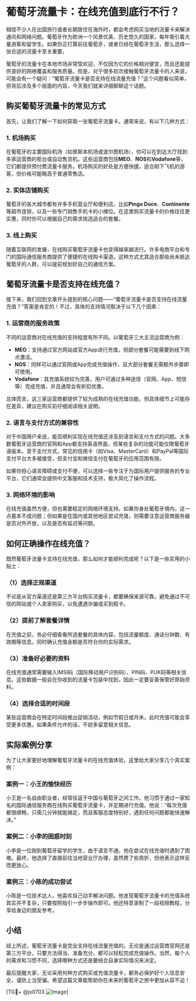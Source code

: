 # 葡萄牙流量卡：在线充值到底行不行？

相信不少人在出国旅行或者长期居住在海外时，都会考虑购买当地的流量卡来解决通讯和网络问题。葡萄牙作为欧洲一个风景优美、历史悠久的国家，每年吸引着大量游客和留学生。如果你正打算前往葡萄牙，或者已经在葡萄牙生活，那么选择一张合适的流量卡至关重要。

葡萄牙的流量卡在本地市场非常受欢迎，不仅因为它的价格相对便宜，而且还能提供良好的网络覆盖和服务质量。但是，对于很多初次接触葡萄牙流量卡的人来说，可能会有一个疑问：“葡萄牙流量卡是否支持在线流量充值？”这个问题看似简单，但背后涉及多个层面的内容，今天我们就来详细聊聊这个话题。

## 购买葡萄牙流量卡的常见方式

首先，让我们了解一下如何获取一张葡萄牙流量卡。通常来说，有以下几种方式：

### 1. **机场购买**
   在葡萄牙的主要国际机场（如里斯本机场或波尔图机场），你可以在到达大厅找到多家运营商的柜台或自动售货机。这些运营商包括**MEO**、**NOS**和**Vodafone**等，它们都提供预付费流量卡服务。机场购买的好处是方便快捷，适合刚下飞机的游客，但价格可能略高于普通零售店。

### 2. **实体店铺购买**
   葡萄牙的各大城市都有许多手机营业厅和便利店，比如**Pingo Doce**、**Continente**等超市连锁，以及一些专门销售手机卡的小摊位。在这里购买流量卡的价格往往更实惠，同时你可以根据自己的需求挑选适合的套餐。

### 3. **线上购买**
   随着互联网的发展，在线购买葡萄牙流量卡也变得越来越流行。许多电商平台和专门的国际通信服务商提供了便捷的在线购卡渠道。这种方式尤其适合那些尚未抵达葡萄牙的人群，可以提前规划好自己的通信方案。

## 葡萄牙流量卡是否支持在线充值？

接下来，我们回到文章开头提到的核心问题——“葡萄牙流量卡是否支持在线流量充值？”答案是肯定的！不过，具体的支持情况取决于以下几个因素：

### 1. **运营商的服务政策**
   不同的运营商对在线充值的支持程度有所不同。以葡萄牙三大主流运营商为例：
   - **MEO**：支持通过官方网站或官方App进行充值，但部分套餐可能需要到线下网点激活。
   - **NOS**：同样可以通过官网或App完成充值操作，且大部分套餐无需额外步骤即可使用。
   - **Vodafone**：其充值系统较为完善，用户可通过多种途径（官网、App、短信等）完成充值，并且通常会有折扣优惠。

   总体而言，这三家运营商都提供了较为成熟的在线充值功能，但具体细节上可能存在差异，建议在购买前仔细阅读相关说明。

### 2. **语言与支付方式的兼容性**
   对于中国用户来说，能否顺利实现在线充值还涉及到语言和支付方式的问题。大多数葡萄牙运营商的官网和App都支持英语界面，但某些复杂的功能可能仅限葡萄牙语版本。至于支付方式，常见的信用卡（如Visa、MasterCard）和PayPal等国际支付平台大多被接受，但支付宝和微信支付在葡萄牙的应用范围有限。

   如果你担心语言障碍或支付不便，可以选择一些专注于为国际用户提供服务的专业平台，它们通常会提供中文客服和技术支持，极大简化了操作流程。

### 3. **网络环境的影响**
   在线充值虽然方便，但也需要稳定的网络环境支持。如果你身处葡萄牙境内，这一点基本不成问题；但如果是在国内或其他地区尝试充值，则需要注意运营商服务器是否对外开放，以及是否有延迟等问题。

## 如何正确操作在线充值？

既然葡萄牙流量卡支持在线充值，那么如何才能顺利完成呢？以下是一些实用的小贴士：

### （1）选择正规渠道
   不论是从官方渠道还是第三方平台购买流量卡，都要确保来源可靠。避免通过不可信的网站或个人卖家购买，以免遭遇诈骗或买到假卡。

### （2）提前了解套餐详情
   在充值之前，务必仔细查看所选套餐的具体内容，包括流量额度、通话分钟数、有效期等信息。同时确认充值金额是否符合你的实际需求。

### （3）准备好必要的资料
   在线充值通常需要输入IMSI码（国际移动用户识别码）、PIN码、PUK码等相关信息。这些数据一般会在你收到的流量卡包装中找到，因此一定要妥善保管好原始资料。

### （4）选择合适的时间段
   某些运营商会在特定时间段推出促销活动，例如节假日或月末，此时充值可能会享受更多优惠。如果条件允许的话，不妨多留意相关信息。

## 实际案例分享

为了让大家更好地理解葡萄牙流量卡的在线充值体验，这里给大家分享几个真实案例：

### 案例一：小王的愉快经历
   小王是一名自由职业者，经常往返于中国与葡萄牙之间工作。他习惯于通过一家知名的国际通信服务商在线购买葡萄牙流量卡，并定期进行充值。他说：“每次充值都很顺畅，只需几分钟就能搞定，而且客服态度特别好，遇到任何问题都能快速解决。”

### 案例二：小李的困惑时刻
   小李是一位刚到葡萄牙留学的学生，由于语言不通，他在尝试在线充值时遇到了困难。最终，他选择了直接前往当地营业厅办理，虽然费了些周折，但他表示这样反而更放心。

### 案例三：小陈的成功尝试
   小陈是一位技术达人，他喜欢自己动手解决问题。他发现葡萄牙流量卡的充值系统其实并不复杂，只要按照指引一步步操作即可。他还特意录制了一段视频教程，分享给身边的朋友参考。

## 小结

综上所述，葡萄牙流量卡是完全支持在线流量充值的。无论是通过运营商官网还是第三方平台，只要方法得当、准备充分，都可以轻松完成充值操作。当然，每个人的需求和习惯不同，选择哪种方式还是要结合自身实际情况来决定。

最后提醒大家，无论采用何种方式购买或充值流量卡，都务必保护好个人信息安全，谨防上当受骗。希望这篇文章能帮助你在未来的葡萄牙之旅中更加从容不迫！

[TG💪+ @jx0703 ![Image](https://github.com/user-attachments/assets/dbca1d08-cadb-493c-b0ec-ad6f7a83f270)]